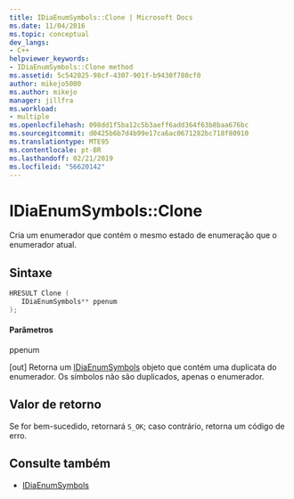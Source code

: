 ```yaml
---
title: IDiaEnumSymbols::Clone | Microsoft Docs
ms.date: 11/04/2016
ms.topic: conceptual
dev_langs:
- C++
helpviewer_keywords:
- IDiaEnumSymbols::Clone method
ms.assetid: 5c542025-98cf-4307-901f-b9430f780cf0
author: mikejo5000
ms.author: mikejo
manager: jillfra
ms.workload:
- multiple
ms.openlocfilehash: 098dd1f5ba12c5b3aeff6add364f63b8baa676bc
ms.sourcegitcommit: d0425b6b7d4b99e17ca6ac0671282bc718f80910
ms.translationtype: MTE95
ms.contentlocale: pt-BR
ms.lasthandoff: 02/21/2019
ms.locfileid: "56620142"
---
```

# <a name="idiaenumsymbolsclone"></a>IDiaEnumSymbols::Clone
Cria um enumerador que contém o mesmo estado de enumeração que o enumerador atual.

## <a name="syntax"></a>Sintaxe

```C++
HRESULT Clone ( 
   IDiaEnumSymbols** ppenum
);
```

#### <a name="parameters"></a>Parâmetros
 ppenum

[out] Retorna um [IDiaEnumSymbols](../../debugger/debug-interface-access/idiaenumsymbols.md) objeto que contém uma duplicata do enumerador. Os símbolos não são duplicados, apenas o enumerador.

## <a name="return-value"></a>Valor de retorno
 Se for bem-sucedido, retornará `S_OK`; caso contrário, retorna um código de erro.

## <a name="see-also"></a>Consulte também
- [IDiaEnumSymbols](../../debugger/debug-interface-access/idiaenumsymbols.md)